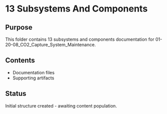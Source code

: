 # 13 Subsystems And Components

## Purpose
This folder contains 13 subsystems and components documentation for 01-20-08_CO2_Capture_System_Maintenance.

## Contents
- Documentation files
- Supporting artifacts

## Status
Initial structure created - awaiting content population.
